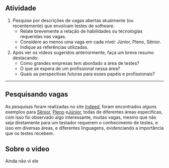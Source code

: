 ## Atividade

1. Pesquise por descrições de vagas abertas atualmente (ou recentemente) que envolvam testes de software.
	- Relate brevemente a relação de habilidades ou tecnologias requeridas nas vagas.
	- Considere ao menos uma vaga em cada nível: Júnior, Pleno, Sênior.
	- Indique as referências utilizadas.
2. Após ver os vídeos sugeridos anteriormente, faça um breve resumo destacando:
	- Como grandes empresas tem abordado a área de testes?
	- O que se espera de um profissional nessa área?
	- Quais as perspectivas futuras para esses papéis e profissionais?

---
## Pesquisando vagas 

As pesquisas foram realizadas no site [Indeed](https://br.indeed.com/jobs?q=software+testing&l=&from=searchOnDesktopSerp&vjk=69a4a3e894aad91c), foram encontrados alguns exemplos para [Sênior](https://br.indeed.com/viewjob?jk=bf065fcc4bde8e14&from=shareddesktop_copy), [Pleno](https://br.indeed.com/viewjob?jk=a318455b3a47522b&from=shareddesktop_copy) e[Júnior](https://br.indeed.com/viewjob?jk=bffcb0fef515d424&from=shareddesktop_copy), todas de diferentes áreas específicas, com isso foi observado algo interessante, muitas vagas, mesmo que não seja diretamente para um testador requerem o conhecimento de testes, e isso em diversas áreas, e diferentes linguagens, evidenciando a importância que os testes recebem.

## Sobre o vídeo

Ainda não vi ele